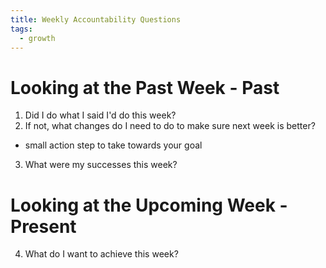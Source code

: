 ```yaml
---
title: Weekly Accountability Questions
tags:
  - growth
---
```


# Looking at the Past Week - Past

1) Did I do what I said I'd do this week?
2) If not, what changes do I need to do to make sure next week is better?
  - small action step to take towards your goal 
3) What were my successes this week?

# Looking at the Upcoming Week - Present

4) What do I want to achieve this week?
